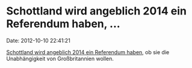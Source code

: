 Schottland wird angeblich 2014 ein Referendum haben, \...
=========================================================

Date: 2012-10-10 22:41:21

[Schottland wird angeblich 2014 ein Referendum
haben](http://www.reuters.com/article/2012/10/09/us-britain-scotland-independence-idUSBRE8981F120121009),
ob sie die Unabhängigkeit von Großbritannien wollen.
